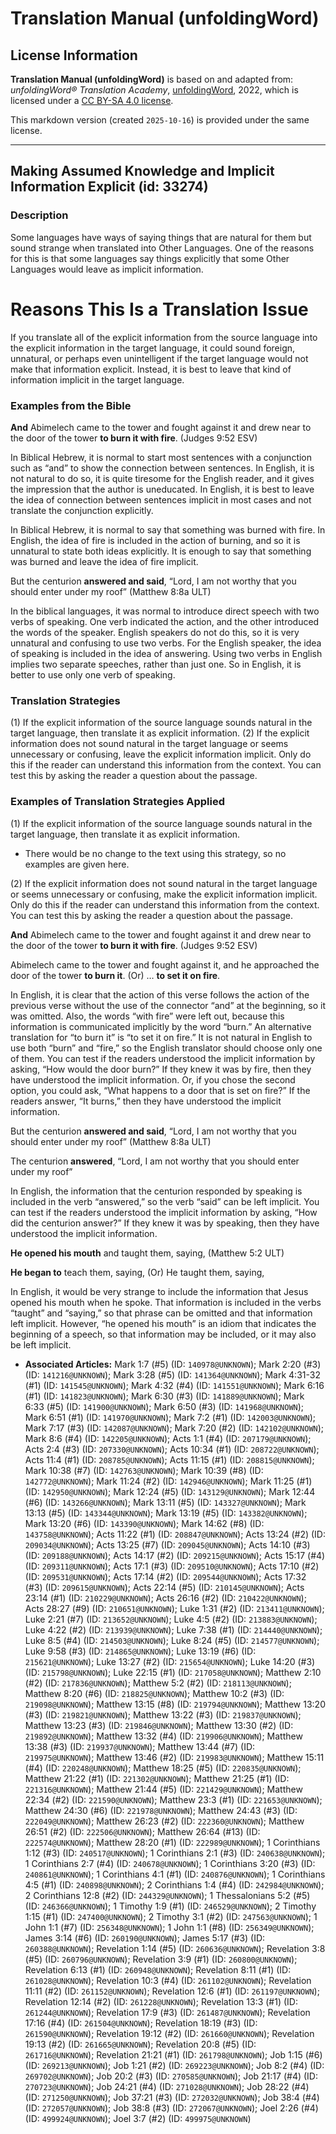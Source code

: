 # Translation Manual (unfoldingWord)

## License Information

**Translation Manual (unfoldingWord)** is based on and adapted from: _unfoldingWord® Translation Academy_, [unfoldingWord](https://unfoldingword.org/utw), 2022, which is licensed under a [CC BY-SA 4.0 license](https://creativecommons.org/licenses/by-sa/4.0/legalcode.en).

This markdown version (created `2025-10-16`) is provided under the same license.



--------------------------------

## Making Assumed Knowledge and Implicit Information Explicit (id: 33274)

### Description

Some languages have ways of saying things that are natural for them but sound strange when translated into Other Languages. One of the reasons for this is that some languages say things explicitly that some Other Languages would leave as implicit information.

Reasons This Is a Translation Issue
===================================

If you translate all of the explicit information from the source language into the explicit information in the target language, it could sound foreign, unnatural, or perhaps even unintelligent if the target language would not make that information explicit. Instead, it is best to leave that kind of information implicit in the target language.

### Examples from the Bible

**And** Abimelech came to the tower and fought against it and drew near to the door of the tower **to burn it with fire**. (Judges 9:52 ESV)

In Biblical Hebrew, it is normal to start most sentences with a conjunction such as “and” to show the connection between sentences. In English, it is not natural to do so, it is quite tiresome for the English reader, and it gives the impression that the author is uneducated. In English, it is best to leave the idea of connection between sentences implicit in most cases and not translate the conjunction explicitly.

In Biblical Hebrew, it is normal to say that something was burned with fire. In English, the idea of fire is included in the action of burning, and so it is unnatural to state both ideas explicitly. It is enough to say that something was burned and leave the idea of fire implicit.

But the centurion **answered and said**, “Lord, I am not worthy that you should enter under my roof” (Matthew 8:8a ULT)

In the biblical languages, it was normal to introduce direct speech with two verbs of speaking. One verb indicated the action, and the other introduced the words of the speaker. English speakers do not do this, so it is very unnatural and confusing to use two verbs. For the English speaker, the idea of speaking is included in the idea of answering. Using two verbs in English implies two separate speeches, rather than just one. So in English, it is better to use only one verb of speaking.

### Translation Strategies

(1\) If the explicit information of the source language sounds natural in the target language, then translate it as explicit information. (2\) If the explicit information does not sound natural in the target language or seems unnecessary or confusing, leave the explicit information implicit. Only do this if the reader can understand this information from the context. You can test this by asking the reader a question about the passage.

### Examples of Translation Strategies Applied

(1\) If the explicit information of the source language sounds natural in the target language, then translate it as explicit information.

* There would be no change to the text using this strategy, so no examples are given here.

(2\) If the explicit information does not sound natural in the target language or seems unnecessary or confusing, make the explicit information implicit. Only do this if the reader can understand this information from the context. You can test this by asking the reader a question about the passage.

**And** Abimelech came to the tower and fought against it and drew near to the door of the tower **to burn it with fire**. (Judges 9:52 ESV)

Abimelech came to the tower and fought against it, and he approached the door of the tower **to burn it**. (Or) … **to set it on fire**.

In English, it is clear that the action of this verse follows the action of the previous verse without the use of the connector “and” at the beginning, so it was omitted. Also, the words “with fire” were left out, because this information is communicated implicitly by the word “burn.” An alternative translation for “to burn it” is “to set it on fire.” It is not natural in English to use both “burn” and “fire,” so the English translator should choose only one of them. You can test if the readers understood the implicit information by asking, “How would the door burn?” If they knew it was by fire, then they have understood the implicit information. Or, if you chose the second option, you could ask, “What happens to a door that is set on fire?” If the readers answer, “It burns,” then they have understood the implicit information.

But the centurion **answered and said**, “Lord, I am not worthy that you should enter under my roof” (Matthew 8:8a ULT)

The centurion **answered**, “Lord, I am not worthy that you should enter under my roof”

In English, the information that the centurion responded by speaking is included in the verb “answered,” so the verb “said” can be left implicit. You can test if the readers understood the implicit information by asking, “How did the centurion answer?” If they knew it was by speaking, then they have understood the implicit information.

**He opened his mouth** and taught them, saying, (Matthew 5:2 ULT)

**He began to** teach them, saying, (Or) He taught them, saying,

In English, it would be very strange to include the information that Jesus opened his mouth when he spoke. That information is included in the verbs “taught” and “saying,” so that phrase can be omitted and that information left implicit. However, “he opened his mouth” is an idiom that indicates the beginning of a speech, so that information may be included, or it may also be left implicit.

* **Associated Articles:** Mark 1:7 (#5) (ID: `140978@UNKNOWN`); Mark 2:20 (#3) (ID: `141216@UNKNOWN`); Mark 3:28 (#5) (ID: `141364@UNKNOWN`); Mark 4:31-32 (#1) (ID: `141545@UNKNOWN`); Mark 4:32 (#4) (ID: `141551@UNKNOWN`); Mark 6:16 (#1) (ID: `141823@UNKNOWN`); Mark 6:30 (#3) (ID: `141889@UNKNOWN`); Mark 6:33 (#5) (ID: `141900@UNKNOWN`); Mark 6:50 (#3) (ID: `141968@UNKNOWN`); Mark 6:51 (#1) (ID: `141970@UNKNOWN`); Mark 7:2 (#1) (ID: `142003@UNKNOWN`); Mark 7:17 (#3) (ID: `142087@UNKNOWN`); Mark 7:20 (#2) (ID: `142102@UNKNOWN`); Mark 8:6 (#4) (ID: `142205@UNKNOWN`); Acts 1:1 (#4) (ID: `207179@UNKNOWN`); Acts 2:4 (#3) (ID: `207330@UNKNOWN`); Acts 10:34 (#1) (ID: `208722@UNKNOWN`); Acts 11:4 (#1) (ID: `208785@UNKNOWN`); Acts 11:15 (#1) (ID: `208815@UNKNOWN`); Mark 10:38 (#7) (ID: `142763@UNKNOWN`); Mark 10:39 (#8) (ID: `142772@UNKNOWN`); Mark 11:24 (#2) (ID: `142946@UNKNOWN`); Mark 11:25 (#1) (ID: `142950@UNKNOWN`); Mark 12:24 (#5) (ID: `143129@UNKNOWN`); Mark 12:44 (#6) (ID: `143266@UNKNOWN`); Mark 13:11 (#5) (ID: `143327@UNKNOWN`); Mark 13:13 (#5) (ID: `143344@UNKNOWN`); Mark 13:19 (#5) (ID: `143382@UNKNOWN`); Mark 13:20 (#6) (ID: `143390@UNKNOWN`); Mark 14:62 (#8) (ID: `143758@UNKNOWN`); Acts 11:22 (#1) (ID: `208847@UNKNOWN`); Acts 13:24 (#2) (ID: `209034@UNKNOWN`); Acts 13:25 (#7) (ID: `209045@UNKNOWN`); Acts 14:10 (#3) (ID: `209188@UNKNOWN`); Acts 14:17 (#2) (ID: `209215@UNKNOWN`); Acts 15:17 (#4) (ID: `209311@UNKNOWN`); Acts 17:1 (#3) (ID: `209510@UNKNOWN`); Acts 17:10 (#2) (ID: `209531@UNKNOWN`); Acts 17:14 (#2) (ID: `209544@UNKNOWN`); Acts 17:32 (#3) (ID: `209615@UNKNOWN`); Acts 22:14 (#5) (ID: `210145@UNKNOWN`); Acts 23:14 (#1) (ID: `210229@UNKNOWN`); Acts 26:16 (#2) (ID: `210422@UNKNOWN`); Acts 28:27 (#9) (ID: `210651@UNKNOWN`); Luke 1:31 (#2) (ID: `213411@UNKNOWN`); Luke 2:21 (#7) (ID: `213652@UNKNOWN`); Luke 4:5 (#2) (ID: `213883@UNKNOWN`); Luke 4:22 (#2) (ID: `213939@UNKNOWN`); Luke 7:38 (#1) (ID: `214440@UNKNOWN`); Luke 8:5 (#4) (ID: `214503@UNKNOWN`); Luke 8:24 (#5) (ID: `214577@UNKNOWN`); Luke 9:58 (#3) (ID: `214865@UNKNOWN`); Luke 13:19 (#6) (ID: `215621@UNKNOWN`); Luke 13:27 (#2) (ID: `215654@UNKNOWN`); Luke 14:20 (#3) (ID: `215798@UNKNOWN`); Luke 22:15 (#1) (ID: `217058@UNKNOWN`); Matthew 2:10 (#2) (ID: `217836@UNKNOWN`); Matthew 5:2 (#2) (ID: `218113@UNKNOWN`); Matthew 8:20 (#6) (ID: `218825@UNKNOWN`); Matthew 10:2 (#3) (ID: `219098@UNKNOWN`); Matthew 13:15 (#8) (ID: `219794@UNKNOWN`); Matthew 13:20 (#3) (ID: `219821@UNKNOWN`); Matthew 13:22 (#3) (ID: `219837@UNKNOWN`); Matthew 13:23 (#3) (ID: `219846@UNKNOWN`); Matthew 13:30 (#2) (ID: `219892@UNKNOWN`); Matthew 13:32 (#4) (ID: `219906@UNKNOWN`); Matthew 13:38 (#3) (ID: `219937@UNKNOWN`); Matthew 13:44 (#7) (ID: `219975@UNKNOWN`); Matthew 13:46 (#2) (ID: `219983@UNKNOWN`); Matthew 15:11 (#4) (ID: `220248@UNKNOWN`); Matthew 18:25 (#5) (ID: `220835@UNKNOWN`); Matthew 21:22 (#1) (ID: `221302@UNKNOWN`); Matthew 21:25 (#1) (ID: `221316@UNKNOWN`); Matthew 21:44 (#5) (ID: `221429@UNKNOWN`); Matthew 22:34 (#2) (ID: `221590@UNKNOWN`); Matthew 23:3 (#1) (ID: `221653@UNKNOWN`); Matthew 24:30 (#6) (ID: `221978@UNKNOWN`); Matthew 24:43 (#3) (ID: `222049@UNKNOWN`); Matthew 26:23 (#2) (ID: `222360@UNKNOWN`); Matthew 26:51 (#2) (ID: `222506@UNKNOWN`); Matthew 26:64 (#13) (ID: `222574@UNKNOWN`); Matthew 28:20 (#1) (ID: `222989@UNKNOWN`); 1 Corinthians 1:12 (#3) (ID: `240517@UNKNOWN`); 1 Corinthians 2:1 (#3) (ID: `240638@UNKNOWN`); 1 Corinthians 2:7 (#4) (ID: `240678@UNKNOWN`); 1 Corinthians 3:20 (#3) (ID: `240861@UNKNOWN`); 1 Corinthians 4:1 (#1) (ID: `240876@UNKNOWN`); 1 Corinthians 4:5 (#1) (ID: `240898@UNKNOWN`); 2 Corinthians 1:4 (#4) (ID: `242984@UNKNOWN`); 2 Corinthians 12:8 (#2) (ID: `244329@UNKNOWN`); 1 Thessalonians 5:2 (#5) (ID: `246366@UNKNOWN`); 1 Timothy 1:9 (#1) (ID: `246529@UNKNOWN`); 2 Timothy 1:15 (#1) (ID: `247400@UNKNOWN`); 2 Timothy 3:1 (#2) (ID: `247563@UNKNOWN`); 1 John 1:1 (#7) (ID: `256348@UNKNOWN`); 1 John 1:1 (#8) (ID: `256349@UNKNOWN`); James 3:14 (#6) (ID: `260190@UNKNOWN`); James 5:17 (#3) (ID: `260388@UNKNOWN`); Revelation 1:14 (#5) (ID: `260636@UNKNOWN`); Revelation 3:8 (#5) (ID: `260796@UNKNOWN`); Revelation 3:9 (#1) (ID: `260800@UNKNOWN`); Revelation 6:13 (#1) (ID: `260948@UNKNOWN`); Revelation 8:11 (#1) (ID: `261028@UNKNOWN`); Revelation 10:3 (#4) (ID: `261102@UNKNOWN`); Revelation 11:11 (#2) (ID: `261152@UNKNOWN`); Revelation 12:6 (#1) (ID: `261197@UNKNOWN`); Revelation 12:14 (#2) (ID: `261228@UNKNOWN`); Revelation 13:3 (#1) (ID: `261244@UNKNOWN`); Revelation 17:9 (#3) (ID: `261487@UNKNOWN`); Revelation 17:16 (#4) (ID: `261504@UNKNOWN`); Revelation 18:19 (#3) (ID: `261590@UNKNOWN`); Revelation 19:12 (#2) (ID: `261660@UNKNOWN`); Revelation 19:13 (#2) (ID: `261665@UNKNOWN`); Revelation 20:8 (#5) (ID: `261716@UNKNOWN`); Revelation 21:21 (#1) (ID: `261798@UNKNOWN`); Job 1:15 (#6) (ID: `269213@UNKNOWN`); Job 1:21 (#2) (ID: `269223@UNKNOWN`); Job 8:2 (#4) (ID: `269702@UNKNOWN`); Job 20:2 (#3) (ID: `270585@UNKNOWN`); Job 21:17 (#4) (ID: `270723@UNKNOWN`); Job 24:21 (#4) (ID: `271028@UNKNOWN`); Job 28:22 (#4) (ID: `271250@UNKNOWN`); Job 37:21 (#3) (ID: `272032@UNKNOWN`); Job 38:4 (#4) (ID: `272057@UNKNOWN`); Job 38:8 (#3) (ID: `272067@UNKNOWN`); Joel 2:26 (#4) (ID: `499924@UNKNOWN`); Joel 3:7 (#2) (ID: `499975@UNKNOWN`)

